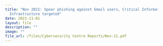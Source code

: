 ```yaml
---
title: "Nov 2021: Spear phishing against Gmail users, Critical Information
  Infrastructure targeted"
date: 2021-11-01
layout: file
description: ""
image: ""
file_url: /files/Cybersecurity Centre Reports/Nov-21.pdf
---
```

